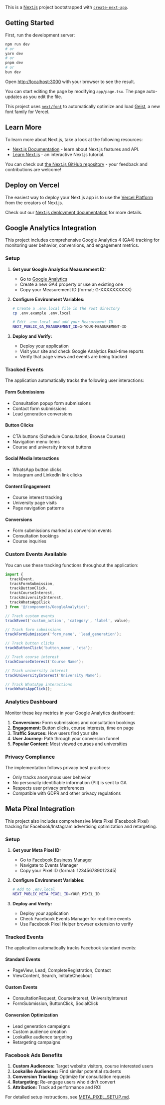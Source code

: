This is a [Next.js](https://nextjs.org) project bootstrapped with [`create-next-app`](https://nextjs.org/docs/app/api-reference/cli/create-next-app).

## Getting Started

First, run the development server:

```bash
npm run dev
# or
yarn dev
# or
pnpm dev
# or
bun dev
```

Open [http://localhost:3000](http://localhost:3000) with your browser to see the result.

You can start editing the page by modifying `app/page.tsx`. The page auto-updates as you edit the file.

This project uses [`next/font`](https://nextjs.org/docs/app/building-your-application/optimizing/fonts) to automatically optimize and load [Geist](https://vercel.com/font), a new font family for Vercel.

## Learn More

To learn more about Next.js, take a look at the following resources:

- [Next.js Documentation](https://nextjs.org/docs) - learn about Next.js features and API.
- [Learn Next.js](https://nextjs.org/learn) - an interactive Next.js tutorial.

You can check out [the Next.js GitHub repository](https://github.com/vercel/next.js) - your feedback and contributions are welcome!

## Deploy on Vercel

The easiest way to deploy your Next.js app is to use the [Vercel Platform](https://vercel.com/new?utm_medium=default-template&filter=next.js&utm_source=create-next-app&utm_campaign=create-next-app-readme) from the creators of Next.js.

Check out our [Next.js deployment documentation](https://nextjs.org/docs/app/building-your-application/deploying) for more details.

## Google Analytics Integration

This project includes comprehensive Google Analytics 4 (GA4) tracking for monitoring user behavior, conversions, and engagement metrics.

### Setup

1. **Get your Google Analytics Measurement ID:**
   - Go to [Google Analytics](https://analytics.google.com/)
   - Create a new GA4 property or use an existing one
   - Copy your Measurement ID (format: G-XXXXXXXXXX)

2. **Configure Environment Variables:**
   ```bash
   # Create a .env.local file in the root directory
   cp .env.example .env.local

   # Edit .env.local and add your Measurement ID
   NEXT_PUBLIC_GA_MEASUREMENT_ID=G-YOUR-MEASUREMENT-ID
   ```

3. **Deploy and Verify:**
   - Deploy your application
   - Visit your site and check Google Analytics Real-time reports
   - Verify that page views and events are being tracked

### Tracked Events

The application automatically tracks the following user interactions:

#### **Form Submissions**
- Consultation popup form submissions
- Contact form submissions
- Lead generation conversions

#### **Button Clicks**
- CTA buttons (Schedule Consultation, Browse Courses)
- Navigation menu items
- Course and university interest buttons

#### **Social Media Interactions**
- WhatsApp button clicks
- Instagram and LinkedIn link clicks

#### **Content Engagement**
- Course interest tracking
- University page visits
- Page navigation patterns

#### **Conversions**
- Form submissions marked as conversion events
- Consultation bookings
- Course inquiries

### Custom Events Available

You can use these tracking functions throughout the application:

```javascript
import {
  trackEvent,
  trackFormSubmission,
  trackButtonClick,
  trackCourseInterest,
  trackUniversityInterest,
  trackWhatsAppClick
} from '@/components/GoogleAnalytics';

// Track custom events
trackEvent('custom_action', 'category', 'label', value);

// Track form submissions
trackFormSubmission('form_name', 'lead_generation');

// Track button clicks
trackButtonClick('button_name', 'cta');

// Track course interest
trackCourseInterest('Course Name');

// Track university interest
trackUniversityInterest('University Name');

// Track WhatsApp interactions
trackWhatsAppClick();
```

### Analytics Dashboard

Monitor these key metrics in your Google Analytics dashboard:

1. **Conversions:** Form submissions and consultation bookings
2. **Engagement:** Button clicks, course interests, time on page
3. **Traffic Sources:** How users find your site
4. **User Journey:** Path through your conversion funnel
5. **Popular Content:** Most viewed courses and universities

### Privacy Compliance

The implementation follows privacy best practices:
- Only tracks anonymous user behavior
- No personally identifiable information (PII) is sent to GA
- Respects user privacy preferences
- Compatible with GDPR and other privacy regulations

## Meta Pixel Integration

This project also includes comprehensive Meta Pixel (Facebook Pixel) tracking for Facebook/Instagram advertising optimization and retargeting.

### Setup

1. **Get your Meta Pixel ID:**
   - Go to [Facebook Business Manager](https://business.facebook.com/)
   - Navigate to Events Manager
   - Copy your Pixel ID (format: 123456789012345)

2. **Configure Environment Variables:**
   ```bash
   # Add to .env.local
   NEXT_PUBLIC_META_PIXEL_ID=YOUR_PIXEL_ID
   ```

3. **Deploy and Verify:**
   - Deploy your application
   - Check Facebook Events Manager for real-time events
   - Use Facebook Pixel Helper browser extension to verify

### Tracked Events

The application automatically tracks Facebook standard events:

#### **Standard Events**
- PageView, Lead, CompleteRegistration, Contact
- ViewContent, Search, InitiateCheckout

#### **Custom Events**
- ConsultationRequest, CourseInterest, UniversityInterest
- FormSubmission, ButtonClick, SocialClick

#### **Conversion Optimization**
- Lead generation campaigns
- Custom audience creation
- Lookalike audience targeting
- Retargeting campaigns

### Facebook Ads Benefits

1. **Custom Audiences:** Target website visitors, course interested users
2. **Lookalike Audiences:** Find similar potential students
3. **Conversion Tracking:** Optimize for consultation requests
4. **Retargeting:** Re-engage users who didn't convert
5. **Attribution:** Track ad performance and ROI

For detailed setup instructions, see [META_PIXEL_SETUP.md](META_PIXEL_SETUP.md).
